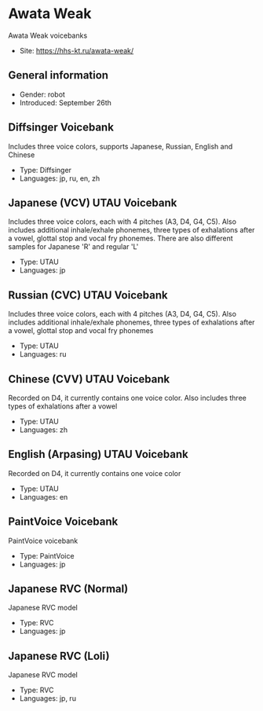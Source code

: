 # Awata Weak
Awata Weak voicebanks
- Site: https://hhs-kt.ru/awata-weak/

## General information
- Gender: robot
- Introduced: September 26th

## Diffsinger Voicebank
Includes three voice colors, supports Japanese, Russian, English and Chinese
- Type: Diffsinger
- Languages: jp, ru, en, zh

## Japanese (VCV) UTAU Voicebank
Includes three voice colors, each with 4 pitches (A3, D4, G4, C5). Also includes additional inhale/exhale phonemes, three types of exhalations after a vowel, glottal stop and vocal fry phonemes. There are also different samples for Japanese 'R' and regular 'L'
- Type: UTAU
- Languages: jp

## Russian (CVC) UTAU Voicebank
Includes three voice colors, each with 4 pitches (A3, D4, G4, C5). Also includes additional inhale/exhale phonemes, three types of exhalations after a vowel, glottal stop and vocal fry phonemes
- Type: UTAU
- Languages: ru

## Chinese (CVV) UTAU Voicebank
Recorded on D4, it currently contains one voice color. Also includes three types of exhalations after a vowel
- Type: UTAU
- Languages: zh

## English (Arpasing) UTAU Voicebank
Recorded on D4, it currently contains one voice color
- Type: UTAU
- Languages: en

## PaintVoice Voicebank
PaintVoice voicebank
- Type: PaintVoice
- Languages: jp

## Japanese RVC (Normal)
Japanese RVC model
- Type: RVC
- Languages: jp

## Japanese RVC (Loli)
Japanese RVC model
- Type: RVC
- Languages: jp, ru
